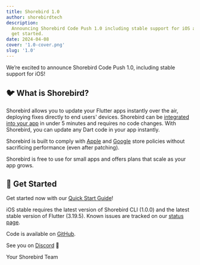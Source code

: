 ```yaml
---
title: Shorebird 1.0
author: shorebirdtech
description:
  Announcing Shorebird Code Push 1.0 including stable support for iOS and how to
  get started.
date: 2024-04-08
cover: '1.0-cover.png'
slug: '1.0'
---
```


We’re excited to announce Shorebird Code Push 1.0, including stable support for
iOS!

## 🐦 What is Shorebird?

Shorebird allows you to update your Flutter apps instantly over the air,
deploying fixes directly to end users' devices. Shorebird can be
[integrated into your app](https://docs.shorebird.dev) in under 5 minutes and
requires no code changes. With Shorebird, you can update any Dart code in your
app instantly.

Shorebird is built to comply with
[Apple](https://docs.shorebird.dev/faq#does-shorebird-comply-with-app-store-guidelines)
and
[Google](https://docs.shorebird.dev/faq#does-shorebird-comply-with-play-store-guidelines)
store policies without sacrificing performance (even after patching).

Shorebird is free to use for small apps and offers plans that scale as your app
grows.

## 🚀 Get Started

Get started now with our
[Quick Start Guide](https://docs.shorebird.dev/guides/code_push_quickstart)!

iOS stable requires the latest version of Shorebird CLI (1.0.0) and the latest
stable version of Flutter (3.19.5). Known issues are tracked on our
[status page](https://docs.shorebird.dev/status).

Code is available on [GitHub](https://github.com/shorebirdtech/shorebird).

See you on [Discord](https://discord.gg/shorebird) 👋

Your Shorebird Team
